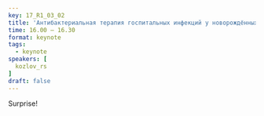 ```yaml
---
key: 17_R1_03_02
title: 'Антибактериальная терапия госпитальных инфекций у новорождённых: легальные возможности'
time: 16.00 – 16.30
format: keynote
tags:
  - keynote
speakers: [
  kozlov_rs
]
draft: false
---
```

Surprise!